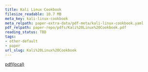```yaml
---
title: Kali Linux Cookbook
filesize_readable: 10.7 MB
meta_key: kali-linux-cookbook
meta_relpath: paper-extra-data/pdf-meta/kali-linux-cookbook.yaml
pdf_relpath: paper-repo/pdfs/Kali%20Linux%20Cookbook.pdf
reading_status: TBD
tags:
- other-default
- paper
url_slug: Kali%20Linux%20Cookbook
---
```


[pdf(local)](../../paper-repo/pdfs/Kali%20Linux%20Cookbook.pdf)
